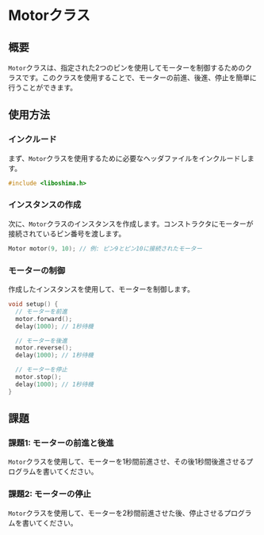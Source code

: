 # Motorクラス

## 概要
`Motor`クラスは、指定された2つのピンを使用してモーターを制御するためのクラスです。このクラスを使用することで、モーターの前進、後進、停止を簡単に行うことができます。

## 使用方法

### インクルード
まず、`Motor`クラスを使用するために必要なヘッダファイルをインクルードします。

```cpp
#include <liboshima.h>
```

### インスタンスの作成
次に、`Motor`クラスのインスタンスを作成します。コンストラクタにモーターが接続されているピン番号を渡します。

```cpp
Motor motor(9, 10); // 例: ピン9とピン10に接続されたモーター
```

### モーターの制御
作成したインスタンスを使用して、モーターを制御します。

```cpp
void setup() {
  // モーターを前進
  motor.forward();
  delay(1000); // 1秒待機

  // モーターを後進
  motor.reverse();
  delay(1000); // 1秒待機

  // モーターを停止
  motor.stop();
  delay(1000); // 1秒待機
}
```

## 課題

### 課題1: モーターの前進と後進
`Motor`クラスを使用して、モーターを1秒間前進させ、その後1秒間後進させるプログラムを書いてください。

### 課題2: モーターの停止
`Motor`クラスを使用して、モーターを2秒間前進させた後、停止させるプログラムを書いてください。